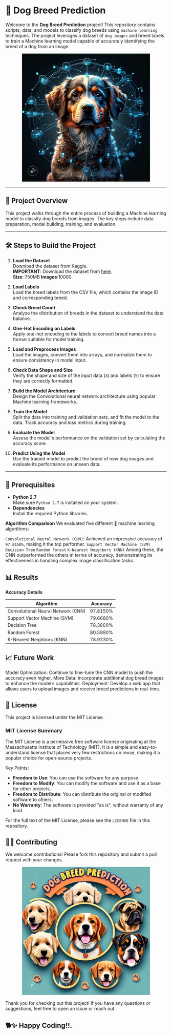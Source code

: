 # 🐶 Dog Breed Prediction

Welcome to the **Dog Breed Prediction** project! This repository contains scripts, data, and models to classify dog breeds using `machine learning` techniques. The project leverages a dataset of `dog images` and breed labels to train a Machine learning model capable of accurately identifying the breed of a dog from an image.
<p align="center">
<img src ="https://github.com/Monish226/Dog-Breed-Prediction/blob/master/Dataset/asst.jpg" width="400" height="400" >
</p>

---

## 🚀 Project Overview

This project walks through the entire process of building a Machine learning model to classify dog breeds from images. The key steps include data preparation, model building, training, and evaluation.

---

## 🛠️ Steps to Build the Project

1. **Load the Dataset**  
   Download the dataset from Kaggle.  
   **IMPORTANT**: Download the dataset from [here](https://www.dropbox.com/scl/fi/07ot4h9zzhzc6f2ugcvkf/archive.zip?rlkey=8fundwycq0vo2v4a9ervt93gc&dl=0).  
   **Size**: 750MB
   **Images**:10000

3. **Load Labels**  
   Load the breed labels from the CSV file, which contains the image ID and corresponding breed.

4. **Check Breed Count**  
   Analyze the distribution of breeds in the dataset to understand the data balance.

5. **One-Hot Encoding on Labels**  
   Apply one-hot encoding to the labels to convert breed names into a format suitable for model training.

6. **Load and Preprocess Images**  
   Load the images, convert them into arrays, and normalize them to ensure consistency in model input.

7. **Check Data Shape and Size**  
   Verify the shape and size of the input data (`X`) and labels (`Y`) to ensure they are correctly formatted.

8. **Build the Model Architecture**  
   Design the Convolutional neural network architecture using popular Machine learning frameworks.

9. **Train the Model**  
   Split the data into training and validation sets, and fit the model to the data. Track accuracy and loss metrics during training.

10. **Evaluate the Model**  
   Assess the model's performance on the validation set by calculating the accuracy score.

11. **Predict Using the Model**  
    Use the trained model to predict the breed of new dog images and evaluate its performance on unseen data.

---

## 🔧 Prerequisites

- **Python 2.7**  
  Make sure `Python 2.7` is installed on your system.
- **Dependencies**  
  Install the required Python libraries.


**Algorithm Comparison**
We evaluated five different 🤖 machine learning algorithms:

`Convolutional Neural Network (CNN)`: Achieved an impressive accuracy of `97.8150%`, making it the top performer.
`Support Vector Machine (SVM)`
`Decision Tree`
`Random Forest`
`K-Nearest Neighbors (KNN)`
Among these, the CNN outperformed the others in terms of accuracy, demonstrating its effectiveness in handling complex image classification tasks.

## 📊 Results
**Accuracy Details**
         
| Algorithm | Accuracy |
| ------ | ------ |
| Convolutional Neural Network (CNN) | 97.8150% |
| Support Vector Machine (SVM) |  79.6680% |
| Decision Tree | 78.3800% |
| Random Forest | 80.5990%  |
| K-Nearest Neighbors (KNN) | 78.9230% |


## 📈 Future Work
Model Optimization: Continue to fine-tune the CNN model to push the accuracy even higher.
More Data: Incorporate additional dog breed images to enhance the model’s capabilities.
Deployment: Develop a web app that allows users to upload images and receive breed predictions in real-time.
## 📄 License

This project is licensed under the MIT License. 

### MIT License Summary

The MIT License is a permissive free software license originating at the Massachusetts Institute of Technology (MIT). It is a simple and easy-to-understand license that places very few restrictions on reuse, making it a popular choice for open-source projects.

Key Points:
- **Freedom to Use**: You can use the software for any purpose.
- **Freedom to Modify**: You can modify the software and use it as a base for other projects.
- **Freedom to Distribute**: You can distribute the original or modified software to others.
- **No Warranty**: The software is provided "as is", without warranty of any kind.

For the full text of the MIT License, please see the `LICENSE` file in this repository.

## 👨‍💻 Contributing
We welcome contributions! Please fork this repository and submit a pull request with your changes.

<p align="center">
<img src="https://github.com/Monish226/Dog-Breed-Prediction/blob/master/Dataset/title.jpg" width="400" height="400">
</p>

Thank you for checking out this project! If you have any questions or suggestions, feel free to open an issue or reach out.
## 🐕✨ Happy Coding!!.

